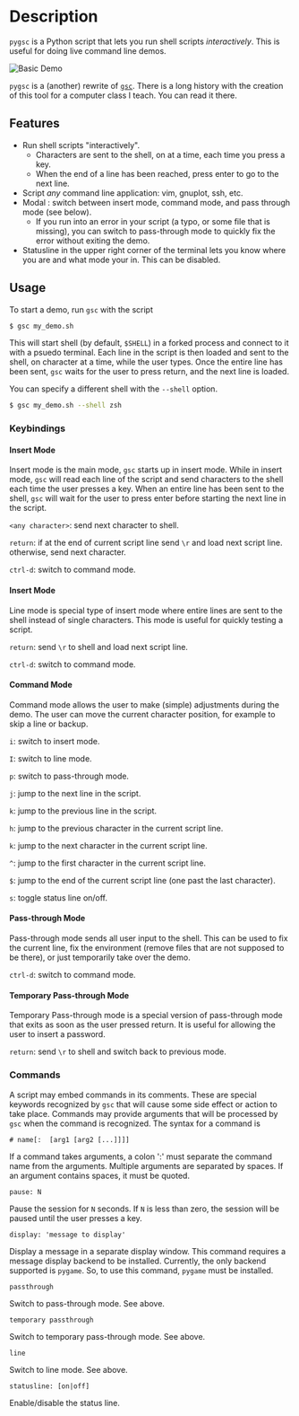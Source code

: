 # Description

`pygsc` is a Python script that lets you run shell scripts *interactively*. This is useful for doing live command line demos.

![Basic Demo](./demo/gsc-basic-demo.gif)

`pygsc` is a (another) rewrite of [`gsc`](https://github.com/CD3/gsc). There is a long history with the creation of this tool for a computer class I teach. You can read it
there.

## Features

- Run shell scripts "interactively".
    - Characters are sent to the shell, on at a time, each time you press a key.
    - When the end of a line has been reached, press enter to go to the next line.
- Script *any* command line application: vim, gnuplot, ssh, etc.
- Modal : switch between insert mode, command mode, and pass through mode (see below).
    - If you run into an error in your script (a typo, or some file that is missing), you can switch to pass-through mode to quickly fix the error without
      exiting the demo.
- Statusline in the upper right corner of the terminal lets you know where you are and what mode your in. This can be disabled.

## Usage

To start a demo, run `gsc` with the script

```bash
$ gsc my_demo.sh
```

This will start shell (by default, `$SHELL`) in a forked process and connect to it with a psuedo terminal. Each line in the script
is then loaded and sent to the shell, on character at a time, while the user types. Once the entire line has been sent, `gsc` waits
for the user to press return, and the next line is loaded.

You can specify a different shell with the `--shell` option.

```bash
$ gsc my_demo.sh --shell zsh
```



### Keybindings

#### Insert Mode

Insert mode is the main mode, `gsc` starts up in insert mode. While in insert mode, `gsc` will read each line of the script and send
characters to the shell each time the user presses a key. When an entire line has been sent to the shell, `gsc` will wait for the user
to press enter before starting the next line in the script.

`<any character>`: send next character to shell.

`return`: if at the end of current script line send `\r` and load next script line. otherwise, send next character.

`ctrl-d`: switch to command mode.

#### Insert Mode

Line mode is special type of insert mode where entire lines are sent to the shell instead of single characters. This mode is useful for
quickly testing a script.

`return`: send `\r` to shell and load next script line.

`ctrl-d`: switch to command mode.

#### Command Mode

Command mode allows the user to make (simple) adjustments during the demo. The user can move the current character position, for example
to skip a line or backup.

`i`: switch to insert mode.

`I`: switch to line mode.

`p`: switch to pass-through mode.

`j`: jump to the next line in the script.

`k`: jump to the previous line in the script.

`h`: jump to the previous character in the current script line.

`k`: jump to the next character in the current script line.

`^`: jump to the first character in the current script line.

`$`: jump to the end of the current script line (one past the last character).

`s`: toggle status line on/off.

#### Pass-through Mode

Pass-through mode sends all user input to the shell. This can be used to fix the current line, fix the environment (remove files that are not supposed to be there),
or just temporarily take over the demo.

`ctrl-d`: switch to command mode.

#### Temporary Pass-through Mode

Temporary Pass-through mode is a special version of pass-through mode that exits as soon as the user pressed return. It is useful for allowing the user to insert a password.

`return`: send `\r` to shell and switch back to previous mode.



### Commands

A script may embed commands in its comments. These are special keywords recognized by `gsc` that will cause
some side effect or action to take place. Commands may provide arguments that will be processed by `gsc` when
the command is recognized. The syntax for a command is

```
# name[:  [arg1 [arg2 [...]]]]
```

If a command takes arguments, a colon ':' must separate the command name from the arguments. Multiple arguments
are separated by spaces. If an argument contains spaces, it must be quoted.

`pause: N`

Pause the session for `N` seconds. If `N` is less than zero, the session will be paused until the user presses a key.

`display: 'message to display'`

Display a message in a separate display window. This command requires a message display backend to be installed.
Currently, the only backend supported is `pygame`. So, to use this command, `pygame` must be installed.

`passthrough`

Switch to pass-through mode. See above.

`temporary passthrough`

Switch to temporary pass-through mode. See above.

`line`

Switch to line mode. See above.

`statusline: [on|off]`

Enable/disable the status line.
